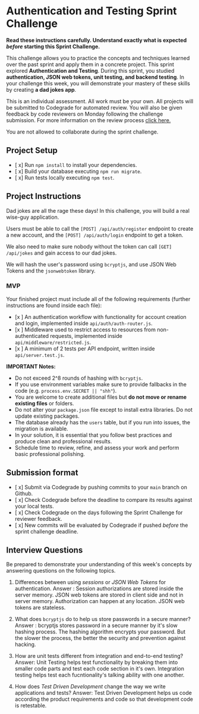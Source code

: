 # Authentication and Testing Sprint Challenge

**Read these instructions carefully. Understand exactly what is expected _before_ starting this Sprint Challenge.**

This challenge allows you to practice the concepts and techniques learned over the past sprint and apply them in a concrete project. This sprint explored **Authentication and Testing**. During this sprint, you studied **authentication, JSON web tokens, unit testing, and backend testing**. In your challenge this week, you will demonstrate your mastery of these skills by creating **a dad jokes app**.

This is an individual assessment. All work must be your own. All projects will be submitted to Codegrade for automated review. You will also be given feedback by code reviewers on Monday following the challenge submission. For more information on the review process [click here.](https://www.notion.so/bloomtech/How-to-View-Feedback-in-CodeGrade-c5147cee220c4044a25de28bcb6bb54a)

You are not allowed to collaborate during the sprint challenge.

## Project Setup

- [ x] Run `npm install` to install your dependencies.
- [ x] Build your database executing `npm run migrate`.
- [ x] Run tests locally executing `npm test`.

## Project Instructions

Dad jokes are all the rage these days! In this challenge, you will build a real wise-guy application.

Users must be able to call the `[POST] /api/auth/register` endpoint to create a new account, and the `[POST] /api/auth/login` endpoint to get a token.

We also need to make sure nobody without the token can call `[GET] /api/jokes` and gain access to our dad jokes.

We will hash the user's password using `bcryptjs`, and use JSON Web Tokens and the `jsonwebtoken` library.

### MVP

Your finished project must include all of the following requirements (further instructions are found inside each file):

- [x ] An authentication workflow with functionality for account creation and login, implemented inside `api/auth/auth-router.js`.
- [x ] Middleware used to restrict access to resources from non-authenticated requests, implemented inside `api/middleware/restricted.js`.
- [x ] A minimum of 2 tests per API endpoint, written inside `api/server.test.js`.

**IMPORTANT Notes:**

- Do not exceed 2^8 rounds of hashing with `bcryptjs`.
- If you use environment variables make sure to provide fallbacks in the code (e.g. `process.env.SECRET || "shh"`).
- You are welcome to create additional files but **do not move or rename existing files** or folders.
- Do not alter your `package.json` file except to install extra libraries. Do not update existing packages.
- The database already has the `users` table, but if you run into issues, the migration is available.
- In your solution, it is essential that you follow best practices and produce clean and professional results.
- Schedule time to review, refine, and assess your work and perform basic professional polishing.

## Submission format

- [ x] Submit via Codegrade by pushing commits to your `main` branch on Github.
- [ x] Check Codegrade before the deadline to compare its results against your local tests.
- [ x] Check Codegrade on the days following the Sprint Challenge for reviewer feedback.
- [ x] New commits will be evaluated by Codegrade if pushed _before_ the sprint challenge deadline.

## Interview Questions

Be prepared to demonstrate your understanding of this week's concepts by answering questions on the following topics.

1. Differences between using _sessions_ or _JSON Web Tokens_ for authentication.
    Answer : Session authorizations are stored inside the server memory. JSON web tokens are stored in client side and not in server memory. Authorization can happen at any location. JSON web tokens are stateless. 

2. What does `bcryptjs` do to help us store passwords in a secure manner?
    Answer : bcryptjs stores password in a secure manner by it's slow hashing process. The hashing algorithm encrypts your password. But the slower the process, the better the security and prevention against hacking. 

3. How are unit tests different from integration and end-to-end testing?
    Answer: Unit Testing helps test functionality by breaking them into smaller code parts and test each code section in it's own. Integration testing helps test each fucntionality's talking ability with one another. 

4. How does _Test Driven Development_ change the way we write applications and tests?
    Answer: Test Driven Development helps us code according the product requirements and code so that development code is retestable.
